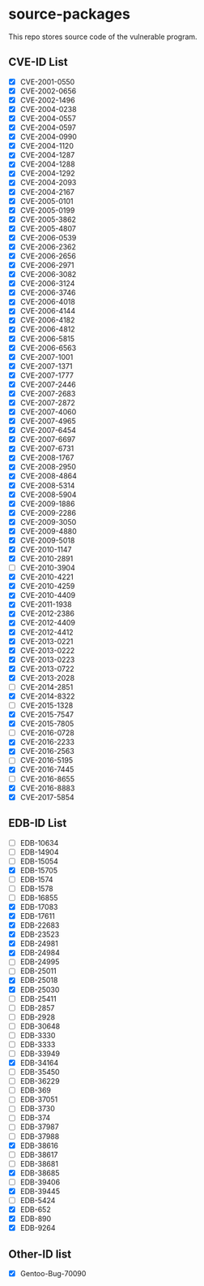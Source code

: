 # source-packages
This repo stores source code of the vulnerable program.

## CVE-ID List

- [x] CVE-2001-0550
- [x] CVE-2002-0656
- [x] CVE-2002-1496
- [x] CVE-2004-0238
- [x] CVE-2004-0557
- [x] CVE-2004-0597
- [x] CVE-2004-0990
- [x] CVE-2004-1120
- [x] CVE-2004-1287
- [x] CVE-2004-1288
- [x] CVE-2004-1292
- [x] CVE-2004-2093
- [x] CVE-2004-2167
- [x] CVE-2005-0101
- [x] CVE-2005-0199
- [x] CVE-2005-3862
- [x] CVE-2005-4807
- [x] CVE-2006-0539
- [x] CVE-2006-2362
- [x] CVE-2006-2656
- [x] CVE-2006-2971
- [x] CVE-2006-3082
- [x] CVE-2006-3124
- [x] CVE-2006-3746
- [x] CVE-2006-4018
- [x] CVE-2006-4144
- [x] CVE-2006-4182
- [x] CVE-2006-4812
- [x] CVE-2006-5815
- [x] CVE-2006-6563
- [x] CVE-2007-1001
- [x] CVE-2007-1371
- [x] CVE-2007-1777
- [x] CVE-2007-2446
- [x] CVE-2007-2683
- [x] CVE-2007-2872
- [x] CVE-2007-4060
- [x] CVE-2007-4965
- [x] CVE-2007-6454
- [x] CVE-2007-6697
- [x] CVE-2007-6731
- [x] CVE-2008-1767
- [x] CVE-2008-2950
- [x] CVE-2008-4864
- [x] CVE-2008-5314
- [x] CVE-2008-5904
- [x] CVE-2009-1886
- [x] CVE-2009-2286
- [x] CVE-2009-3050
- [x] CVE-2009-4880
- [x] CVE-2009-5018
- [x] CVE-2010-1147
- [x] CVE-2010-2891
- [ ] CVE-2010-3904
- [x] CVE-2010-4221
- [x] CVE-2010-4259
- [x] CVE-2010-4409
- [x] CVE-2011-1938
- [x] CVE-2012-2386
- [x] CVE-2012-4409
- [x] CVE-2012-4412
- [x] CVE-2013-0221
- [x] CVE-2013-0222
- [x] CVE-2013-0223
- [x] CVE-2013-0722
- [x] CVE-2013-2028
- [ ] CVE-2014-2851
- [x] CVE-2014-8322
- [ ] CVE-2015-1328
- [x] CVE-2015-7547
- [x] CVE-2015-7805
- [ ] CVE-2016-0728
- [x] CVE-2016-2233
- [x] CVE-2016-2563
- [ ] CVE-2016-5195
- [x] CVE-2016-7445
- [ ] CVE-2016-8655
- [x] CVE-2016-8883
- [x] CVE-2017-5854

## EDB-ID List

- [ ] EDB-10634
- [ ] EDB-14904
- [ ] EDB-15054
- [x] EDB-15705
- [ ] EDB-1574
- [ ] EDB-1578
- [ ] EDB-16855
- [x] EDB-17083
- [x] EDB-17611
- [x] EDB-22683
- [x] EDB-23523
- [x] EDB-24981
- [x] EDB-24984
- [ ] EDB-24995
- [ ] EDB-25011
- [x] EDB-25018
- [x] EDB-25030
- [ ] EDB-25411
- [ ] EDB-2857
- [ ] EDB-2928
- [ ] EDB-30648
- [ ] EDB-3330
- [ ] EDB-3333
- [ ] EDB-33949
- [x] EDB-34164
- [ ] EDB-35450
- [ ] EDB-36229
- [ ] EDB-369
- [ ] EDB-37051
- [ ] EDB-3730
- [ ] EDB-374
- [ ] EDB-37987
- [ ] EDB-37988
- [x] EDB-38616
- [ ] EDB-38617
- [ ] EDB-38681
- [x] EDB-38685
- [ ] EDB-39406
- [x] EDB-39445
- [ ] EDB-5424
- [x] EDB-652
- [x] EDB-890
- [x] EDB-9264

## Other-ID list

- [x] Gentoo-Bug-70090
